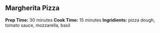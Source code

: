 ## Margherita Pizza
**Prep Time:** 30 minutes
**Cook Time:** 15 minutes
**Ingridients:** pizza dough, tomato sauce, mozzarella, basil
